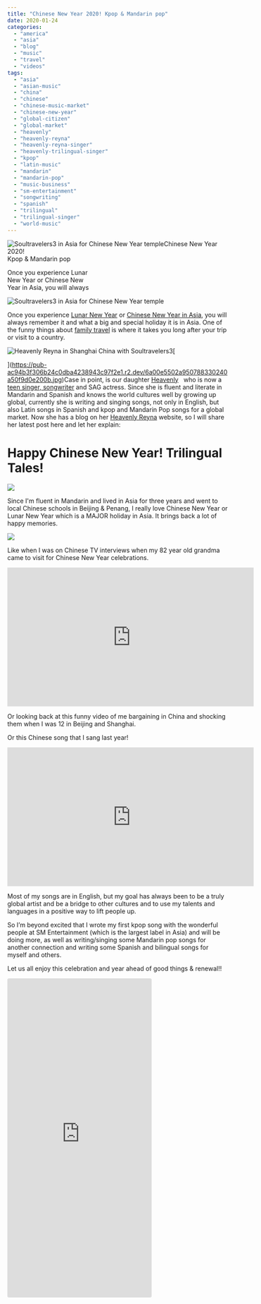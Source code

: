 ```yaml
---
title: "Chinese New Year 2020! Kpop & Mandarin pop"
date: 2020-01-24
categories: 
  - "america"
  - "asia"
  - "blog"
  - "music"
  - "travel"
  - "videos"
tags: 
  - "asia"
  - "asian-music"
  - "china"
  - "chinese"
  - "chinese-music-market"
  - "chinese-new-year"
  - "global-citizen"
  - "global-market"
  - "heavenly"
  - "heavenly-reyna"
  - "heavenly-reyna-singer"
  - "heavenly-trilingual-singer"
  - "kpop"
  - "latin-music"
  - "mandarin"
  - "mandarin-pop"
  - "music-business"
  - "sm-entertainment"
  - "songwriting"
  - "spanish"
  - "trilingual"
  - "trilingual-singer"
  - "world-music"
---
```


![Soultravelers3 in Asia for Chinese New Year temple ](https://pub-ac94b3f306b24c0dba4238943c97f2e1.r2.dev/6a00e5502a950788330240a4df866a200d.jpg)Chinese New Year 2020!  
Kpop & Mandarin pop

Once you experience Lunar  
New Year or Chinese New  
Year in Asia, you will always

<!--more-->  
![Soultravelers3 in Asia for Chinese New Year temple ](https://pub-ac94b3f306b24c0dba4238943c97f2e1.r2.dev/6a00e5502a950788330240a4df8671200d.jpg)  
  
Once you experience [Lunar New Year](http://soultravelers3new.local/2019/02/exploring-china-town-los-angeles-chinese-new-year-.html "Lunar New Year celebrations & travel") or [Chinese New Year in Asia,](http://soultravelers3new.local/2013/02/chinese-new-year-in-asia.html "Chinese New Year in Asia ") you will always remember it and what a big and special holiday it is in Asia. One of the funny things about [family travel](http://soultravelers3new.local/2010/04/around-the-world-family-travel-soultravelers3-digital-nomad-global-international-family-travel.html "round the world family travel ") is where it takes you long after your trip or visit to a country.   
  
[](https://pub-ac94b3f306b24c0dba4238943c97f2e1.r2.dev/6a00e5502a950788330240a50f9d0e200b.jpg)![Heavenly Reyna in Shanghai  China with Soultravelers3](https://pub-ac94b3f306b24c0dba4238943c97f2e1.r2.dev/6a00e5502a950788330240a4df8c90200d-300x215-1.jpg)[  
  
](https://pub-ac94b3f306b24c0dba4238943c97f2e1.r2.dev/6a00e5502a950788330240a50f9d0e200b.jpg)Case in point, is our daughter [Heavenly](https://www.linkedin.com/in/heavenlyreyna/ "Heavenly Reyna - singer, songwriter, actress")   who is now a [teen singer, songwriter](https://open.spotify.com/artist/0ILz0xaqEGwJhjvZsgr48G "Heavenly teen singer and songwriter") and SAG actress. Since she is fluent and literate in Mandarin and Spanish and knows the world cultures well by growing up global, currently she is writing and singing songs, not only in English, but also Latin songs in Spanish and kpop and Mandarin Pop songs for a global market. Now she has a blog on her [Heavenly Reyna](https://www.heavenlyreyna.com "Heavenly Reyna ") website, so I will share her latest post here and let her explain:  
  
  
  

# Happy Chinese New Year! Trilingual Tales!

![](https://pub-ac94b3f306b24c0dba4238943c97f2e1.r2.dev/6a00e5502a950788330240a4b66476200c.jpg)

Since I'm fluent in Mandarin and lived in Asia for three years and went to local Chinese schools in Beijing & Penang, I really love Chinese New Year or Lunar New Year which is a MAJOR holiday in Asia. It brings back a lot of happy memories.

![](https://pub-ac94b3f306b24c0dba4238943c97f2e1.r2.dev/6a00e5502a950788330240a4b66817200c.jpg)

Like when I was on Chinese TV interviews when my 82 year old grandma came to visit for Chinese New Year celebrations.

<iframe allow="accelerometer; autoplay; encrypted-media; gyroscope; picture-in-picture" allowfullscreen frameborder="0" height="315" src="https://www.youtube.com/embed/un95ND8Uasc" width="560"></iframe>

Or looking back at this funny video of me bargaining in China and shocking them when I was 12 in Beijing and Shanghai.  
  
Or this Chinese song that I sang last year!  
  
  

<iframe allow="accelerometer; autoplay; encrypted-media; gyroscope; picture-in-picture" allowfullscreen frameborder="0" height="315" src="https://www.youtube.com/embed/BFRayJ3gdGs" width="560"></iframe>

Most of my songs are in English, but my goal has always been to be a truly global artist and be a bridge to other cultures and to use my talents and languages in a positive way to lift people up.  
  
So I’m beyond excited that I wrote my first kpop song with the wonderful people at SM Entertainment (which is the largest label in Asia) and will be doing more, as well as writing/singing some Mandarin pop songs for another connection and writing some Spanish and bilingual songs for myself and others.  
  
Let us all enjoy this celebration and year ahead of good things & renewal!!

<iframe allowfullscreen="true" allowtransparency="true" class="instagram-media instagram-media-rendered" data-instgrm-payload-id="instagram-media-payload-0" frameborder="0" height="722" id="instagram-embed-0" scrolling="no" src="https://www.instagram.com/p/B7tljiWBxd1/embed/captioned/?cr=1&v=12&wp=1128&rd=https%3A%2F%2Fwww.typepad.com&rp=%2Fsite%2Fblogs%2F6a00e5502a9507883300e5502a95098833%2Fpost%2F6a00e5502a950788330240a4b66458200c%2Fedit%3Fsaved%3De#%7B%22ci%22%3A0%2C%22os%22%3A1002%7D" style="background-color: white; border-top-left-radius: 3px; border-top-right-radius: 3px; border-bottom-right-radius: 3px; border-bottom-left-radius: 3px; border: 1px solid #dbdbdb; box-shadow: none; display: block; margin: 0px 0px 12px; min-width: 326px; padding: 0px;"></iframe>

<script src="//www.instagram.com/embed.js"></script>
